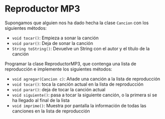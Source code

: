 # Reproductor MP3

Supongamos que alguien nos ha dado hecha la clase `Cancion` con los siguientes métodos:
* `void tocar()`: Empieza a sonar la canción
* `void parar()`: Deja de sonar la canción
* `String toString()`: Devuelve un String con el autor y el título de la canción

Programar la clase ReproductorMP3, que contenga una lista de reproducción e implemente los siguientes métodos:

* `void agregar(Cancion c)`: Añade una canción a la lista de reproducción
* `void tocar()`: toca la canción actual en la lista de reproducción
* `void parar()`: deja de tocar la canción actual
* `void siguiente()`: pasa a tocar la siguiente canción, o la primera si se ha llegado al final de la lista
* `void imprime()`: Muestra por pantalla la información de todas las canciones en la lista de reproducción
